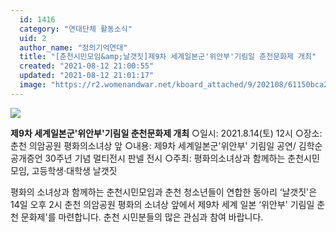 ```yaml
---
  id: 1416
  category: "연대단체 활동소식"
  uid: 2
  author_name: "정의기억연대"
  title: "[춘천시민모임&amp;날갯짓]제9차 세계일본군'위안부'기림일 춘천문화제 개최"
  created: "2021-08-12 21:00:55"
  updated: "2021-08-12 21:01:17"
  image: "https://r2.womenandwar.net/kboard_attached/9/202108/61150bca21a167886961.jpg"
---
```

![](https://r2.womenandwar.net/kboard_attached/9/202108/61150bca21a167886961.jpg)

**제9차 세계일본군'위안부'기림일 춘천문화제 개최**
○일시: 2021.8.14(토) 12시
○장소: 춘천 의암공원 평화의소녀상 앞
○내용: 제9차 세계일본군'위안부' 기림일 공연/ 김학순 공개증언 30주년 기념 멀티전시 판넬 전시
○주최: 평화의소녀상과 함께하는 춘천시민모임, 고등학생·대학생 날갯짓

평화의 소녀상과 함께하는 춘천시민모임과 춘천 청소년들이 연합한 동아리 ‘날갯짓'은 14일 오후 2시 춘천 의암공원 평화의 소녀상 앞에서 제9차 세계 일본 ‘위안부' 기림일 춘천 문화제'를 마련합니다. 춘천 시민분들의 많은 관심과 참여 바랍니다.